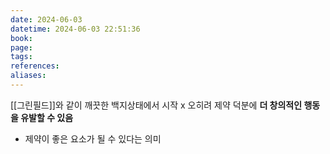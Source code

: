 ```yaml
---
date: 2024-06-03
datetime: 2024-06-03 22:51:36
book: 
page: 
tags: 
references: 
aliases:
---
```

[[그린필드]]와 같이 깨끗한 백지상태에서 시작 x
오히려 제약 덕분에 **더 창의적인 행동을 유발할 수 있음**
- 제약이 좋은 요소가 될 수 있다는 의미